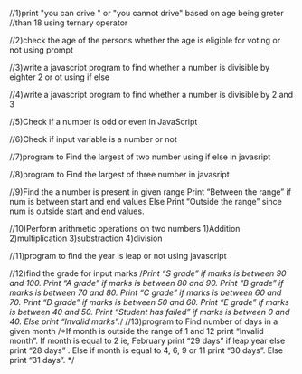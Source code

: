 //1)print "you can drive " or "you cannot drive" based on age being greter
//than 18 using ternary operator

//2)check the age of the persons whether the age is eligible for voting or not using prompt

//3)write a javascript program to find whether a number is divisible by eighter 2 or ot using if else

//4)write a javascript program to find whether a number is divisible by 2 and 3

//5)Check if a number is odd or even in JavaScript

//6)Check if input variable is a number or not

//7)program to  Find the largest of two number using if else in javasript

//8)program to Find the largest of three number in javasript

//9)Find the a number is present in given range Print “Between the range” if num is between start and end           	values Else Print “Outside the range” since num is outside start and end values.

//10)Perform arithmetic operations on two numbers 1)Addition 2)multiplication 3)substraction 4)division

//11)program to find the year is leap or not using javascript

//12)find the grade for input marks 
	/*Print “S grade” if marks is between 90 and 100.
	Print “A grade” if marks is between 80 and 90.
	Print “B grade” if marks is between 70 and 80.
	Print “C grade” if marks is between 60 and 70.
	Print “D grade” if marks is between 50 and 60.
	Print “E grade” if marks is between 40 and 50.
	Print “Student has failed” if marks is between 0 and 40.
	Else print “Invalid marks”.*/ 
//13)program to Find number of days in a given month 
	/*If month is outside the range of 1 and 12 print “Invalid month”.
	If month is equal to 2 ie, February print “29 days” if leap year else print “28 days” .
	Else if month is equal to 4, 6, 9 or 11 print “30 days”.
	Else print “31 days”. */


